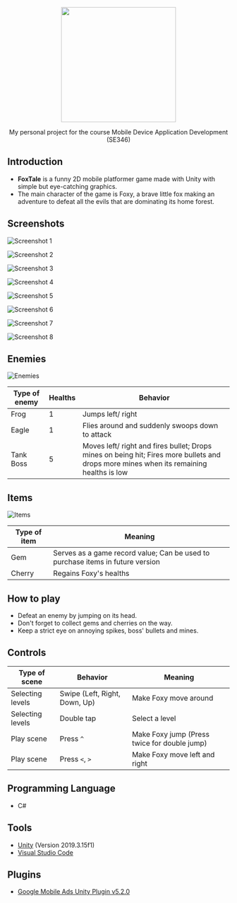 <p align="center">
    <img src="https://github.com/KutieKat/FoxTale/blob/master/Images/Logo.png?raw=true" width="260" />
    <p align="center">My personal project for the course Mobile Device Application Development (SE346)</p>
</p>

## Introduction
- **FoxTale** is a funny 2D mobile platformer game made with Unity with simple but eye-catching graphics.
- The main character of the game is Foxy, a brave little fox making an adventure to defeat all the evils that are dominating its home forest.

## Screenshots
![Screenshot 1](https://github.com/KutieKat/FoxTale/blob/master/Images/Screenshot_1.png?raw=true)

![Screenshot 2](https://github.com/KutieKat/FoxTale/blob/master/Images/Screenshot_2.png?raw=true)

![Screenshot 3](https://github.com/KutieKat/FoxTale/blob/master/Images/Screenshot_3.png?raw=true)

![Screenshot 4](https://github.com/KutieKat/FoxTale/blob/master/Images/Screenshot_4.png?raw=true)

![Screenshot 5](https://github.com/KutieKat/FoxTale/blob/master/Images/Screenshot_5.png?raw=true)

![Screenshot 6](https://github.com/KutieKat/FoxTale/blob/master/Images/Screenshot_6.png?raw=true)

![Screenshot 7](https://github.com/KutieKat/FoxTale/blob/master/Images/Screenshot_7.png?raw=true)

![Screenshot 8](https://github.com/KutieKat/FoxTale/blob/master/Images/Screenshot_8.png?raw=true)

## Enemies
![Enemies](https://github.com/KutieKat/FoxTale/blob/master/Images/Enemies.png?raw=true)

| Type of enemy | Healths | Behavior
|---------------|---------|-----------------------------------------------------------------------------------------------------------------------------------------|
| Frog          | 1       | Jumps left/ right                                                                                                                       |
| Eagle         | 1       | Flies around and suddenly swoops down to attack                                                                                         |
| Tank Boss     | 5       | Moves left/ right and fires bullet; Drops mines on being hit; Fires more bullets and drops more mines when its remaining healths is low |

## Items
![Items](https://github.com/KutieKat/FoxTale/blob/master/Images/Items.png?raw=true)

| Type of item | Meaning 
|--------------|--------------------------------------------------------------------------------|
| Gem          | Serves as a game record value; Can be used to purchase items in future version |
| Cherry       | Regains Foxy's healths                                                         |

## How to play
- Defeat an enemy by jumping on its head.
- Don't forget to collect gems and cherries on the way.
- Keep a strict eye on annoying spikes, boss' bullets and mines.

## Controls
| Type of scene    | Behavior                      | Meaning                                      |
|------------------|-------------------------------|----------------------------------------------|
| Selecting levels | Swipe (Left, Right, Down, Up) | Make Foxy move around                        |
| Selecting levels | Double tap                    | Select a level                               |
| Play scene       | Press `^`                     | Make Foxy jump (Press twice for double jump) |
| Play scene       | Press `<`, `>`                | Make Foxy move left and right                |

## Programming Language
- C#

## Tools
- [Unity](https://unity.com) (Version 2019.3.15f1)
- [Visual Studio Code](https://code.visualstudio.com)

## Plugins
- [Google Mobile Ads Unity Plugin v5.2.0](https://github.com/googleads/googleads-mobile-unity/releases/tag/v5.2.0)

